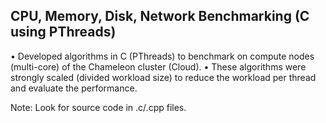 ## CPU, Memory, Disk, Network Benchmarking (C using PThreads) ##
• Developed algorithms in C (PThreads) to benchmark on compute nodes (multi-core) of the Chameleon cluster (Cloud).
• These algorithms were strongly scaled (divided workload size) to reduce the workload per thread and evaluate the performance.

Note: Look for source code in .c/.cpp files.
